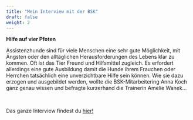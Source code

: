 ```yaml
---
title: "Mein Interview mit der BSK"
draft: false
weight: 2
---
```


**Hilfe auf vier Pfoten**
<br>

Assistenzhunde sind für viele Menschen eine sehr gute Möglichkeit, 
mit Ängsten oder den alltäglichen Herausforderungen des Lebens klar zu kommen.
Oft ist das Tier Freund und Hilfsmittel zugleich. Es erfordert allerdings eine gute Ausbildung damit die Hunde ihrem 
Frauchen oder Herrchen tatsächlich eine unverzichtbare Hilfe sein können. Wie sie dazu erzogen und ausgebildet werden,
wollte die BSK-Mitarbeitering Anna Koch ganz genau wissen und befragte kurzerhand die Trainerin Amelie Wanek...
 
<br>

Das ganze Interview findest du [hier!](/files/Interview_BSK_Zusammenfassung.pdf)

